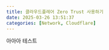 ```yaml
---
title: 클라우드플레어 Zero Trust 사용하기
date: 2025-03-26 13:51:37
categories: [Network, Cloudflare]
---
```


아아아 테스트